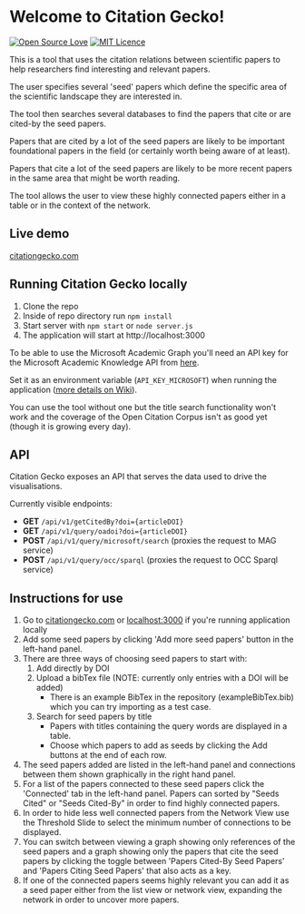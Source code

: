# Welcome to Citation Gecko!

[![Open Source Love](https://badges.frapsoft.com/os/v2/open-source.svg?v=103)](https://github.com/ellerbrock/open-source-badges/)
[![MIT Licence](https://badges.frapsoft.com/os/mit/mit.svg?v=103)](https://opensource.org/licenses/mit-license.php)

This is a tool that uses the citation relations between scientific papers to help researchers find interesting and relevant papers.

The user specifies several 'seed' papers which define the specific area of the scientific landscape they are interested in.

The tool then searches several databases to find the papers that cite or are cited-by the seed papers.

Papers that are cited by a lot of the seed papers are likely to be important foundational papers in the field (or certainly worth being aware of at least).

Papers that cite a lot of the seed papers are likely to be more recent papers in the same area that might be worth reading.

The tool allows the user to view these highly connected papers either in a table or in the context of the network.

## Live demo

[citationgecko.com](http://citationgecko.com)

## Running Citation Gecko locally

1. Clone the repo
2. Inside of repo directory run `npm install`
3. Start server with `npm start` or `node server.js`
4. The application will start at http://localhost:3000

To be able to use the Microsoft Academic Graph you'll need an API key for the Microsoft Academic Knowledge API from [here](https://azure.microsoft.com/en-gb/try/cognitive-services/?api=academic-knowledge-api).

Set it as an environment variable (`API_KEY_MICROSOFT`) when running the application ([more details on Wiki](https://github.com/CitationGecko/citation-network-explorer/wiki#config--credentials)).

You can use the tool without one but the title search functionality won't work
and the coverage of the Open Citation Corpus isn't as good yet (though it is growing every day).

## API

Citation Gecko exposes an API that serves the data used to drive the visualisations.

Currently visible endpoints:

- **GET** `/api/v1/getCitedBy?doi={articleDOI}`
- **GET** `/api/v1/query/oadoi?doi={articleDOI}`
- **POST** `/api/v1/query/microsoft/search` (proxies the request to MAG service)
- **POST** `/api/v1/query/occ/sparql` (proxies the request to OCC Sparql service)

## Instructions for use

1. Go to [citationgecko.com](http://citationgecko.com) or [localhost:3000](http://localhost:3000) if you're running application locally
2. Add some seed papers by clicking 'Add more seed papers' button in the left-hand panel.
2. There are three ways of choosing seed papers to start with:
    1. Add directly by DOI
    2. Upload a bibTex file (NOTE: currently only entries with a DOI will be added)
        * There is an example BibTex in the repository (exampleBibTex.bib) which you can try importing as a test case.
    3. Search for seed papers by title
        * Papers with titles containing the query words are displayed in a table.
        * Choose which papers to add as seeds by clicking the Add buttons at the end of each row.
3. The seed papers added are listed in the left-hand panel and connections between them shown graphically in the right hand panel.
4. For a list of the papers connected to these seed papers click the 'Connected' tab in the left-hand panel. Papers can sorted by "Seeds Cited" or "Seeds Cited-By" in order to find highly connected papers.
5. In order to hide less well connected papers from the Network View use the Threshold Slide to select the minimum number of connections to be displayed.
6. You can switch between viewing a graph showing only references of the seed papers and a graph showing only the papers that cite the seed papers by clicking the toggle between 'Papers Cited-By Seed Papers' and 'Papers Citing Seed Papers' that also acts as a key.
6. If one of the connected papers seems highly relevant you can add it as a seed paper either from the list view or network view, expanding the network in order to uncover more papers.
